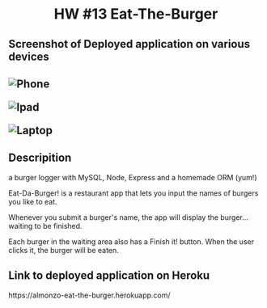 <h1 align = "center" > HW #13 Eat-The-Burger </h1>

<h2>Screenshot of Deployed application on various devices<h2>
  
![Phone](https://user-images.githubusercontent.com/61447353/101444874-7b7b9280-38ee-11eb-9365-841e69d4eabb.PNG)

![Ipad](https://user-images.githubusercontent.com/61447353/101444877-7b7b9280-38ee-11eb-849f-f5211899a6ce.PNG)

![Laptop](https://user-images.githubusercontent.com/61447353/101444878-7c142900-38ee-11eb-97a6-674ab456fbbe.PNG)

<h2> Descripition </h2>

a burger logger with MySQL, Node, Express and a homemade ORM (yum!)

Eat-Da-Burger! is a restaurant app that lets you input the names of burgers you like to eat.

Whenever you submit a burger's name, the app will display the burger... waiting to be finished.

Each burger in the waiting area also has a Finish it! button. When the user clicks it, the burger will be eaten.


<h2> Link to deployed application on Heroku</h2> https://almonzo-eat-the-burger.herokuapp.com/

